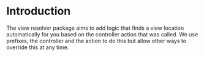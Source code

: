 # Introduction

The view resolver package aims to add logic that finds a view location automatically for you based on the controller action 
that was called.  We use prefixes, the controller and the action to do this but allow other ways to override this at any 
time.
